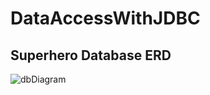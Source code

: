 # DataAccessWithJDBC

## Superhero Database ERD
![dbDiagram](https://user-images.githubusercontent.com/46632994/214951498-d71178fb-cf3f-469d-a06c-37196330d0d0.png)
